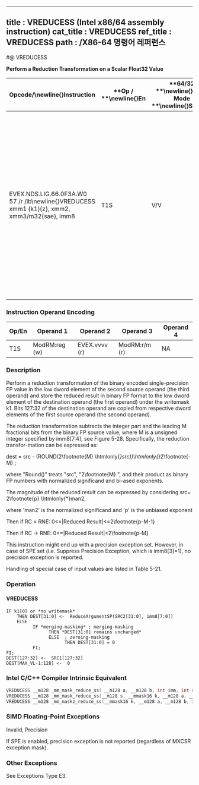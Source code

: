 ----------------------------
title : VREDUCESS (Intel x86/64 assembly instruction)
cat_title : VREDUCESS
ref_title : VREDUCESS
path : /X86-64 명령어 레퍼런스
----------------------------
#@ VREDUCESS

**Perform a Reduction Transformation on a Scalar Float32 Value**

|**Opcode/**\newline{}**Instruction**|**Op / **\newline{}**En**|**64/32 **\newline{}**bit Mode **\newline{}**Support**|**CPUID **\newline{}**Feature **\newline{}**Flag**|**Description**|
|------------------------------------|-------------------------|------------------------------------------------------|--------------------------------------------------|---------------|
|EVEX.NDS.LIG.66.0F3A.W0 57 /r /ib\newline{}VREDUCESS xmm1 {k1}{z}, xmm2, xmm3/m32{sae}, imm8|T1S|V/V|AVX512DQ|Perform a reduction transformation on a scalar single-precision floating point value in xmm3/m32 by subtracting a number of fraction bits specified by the imm8 field. Also, upper single precision floating-point values (bits[127:32]) from xmm2 are copied to xmm1[127:32]. Stores the result in xmm1 register.|
### Instruction Operand Encoding


|Op/En|Operand 1|Operand 2|Operand 3|Operand 4|
|-----|---------|---------|---------|---------|
|T1S|ModRM:reg (w)|EVEX.vvvv (r)|ModRM:r/m (r)|NA|
### Description


Perform a reduction transformation of the binary encoded single-precision FP value in the low dword element of the second source operand (the third operand) and store the reduced result in binary FP format to the low dword element of the destination operand (the first operand) under the writemask k1. Bits 127:32 of the destination operand are copied from respective dword elements of the first source operand (the second operand). 

The reduction transformation subtracts the integer part and the leading M fractional bits from the binary FP source value, where M is a unsigned integer specified by imm8[7:4], see Figure 5-28. Specifically, the reduction transfor-mation can be expressed as:

dest = src - (ROUND(2\footnote{M} \htmlonly{*}src))\htmlonly{*}2\footnote{-M} ;

where "Round()" treats "src", "2\footnote{M} ", and their product as binary FP numbers with normalized significand and bi-ased exponents.

The magnitude of the reduced result can be expressed by considering src= 2\footnote{p} \htmlonly{*}man2,

where 'man2' is the normalized significand and 'p' is the unbiased exponent 

Then if RC = RNE: 0<=|Reduced Result|<=2\footnote{p-M-1}

Then if RC ->  RNE: 0<=|Reduced Result|<2\footnote{p-M}

This instruction might end up with a precision exception set. However, in case of SPE set (i.e. Suppress Precision Exception, which is imm8[3]=1), no precision exception is reported.

Handling of special case of input values are listed in Table 5-21.


### Operation
#### VREDUCESS 
```info-verb
IF k1[0] or *no writemask*
    THEN DEST[31:0] <-  ReduceArgumentSP(SRC2[31:0], imm8[7:0])
    ELSE 
          IF *merging-masking* ; merging-masking
                THEN *DEST[31:0] remains unchanged*
                ELSE  ; zeroing-masking
                      THEN DEST[31:0] = 0
          FI;
FI;
DEST[127:32] <-  SRC1[127:32]
DEST[MAX_VL-1:128] <-  0
```

### Intel C/C++ Compiler Intrinsic Equivalent

```cpp
VREDUCESS __m128 _mm_mask_reduce_ss( __m128 a, __m128 b, int imm, int sae)
VREDUCESS __m128 _mm_mask_reduce_ss(__m128 s, __mmask16 k, __m128 a, __m128 b, int imm, int sae)
VREDUCESS __m128 _mm_maskz_reduce_ss(__mmask16 k, __m128 a, __m128 b, int imm, int sae)
```
### SIMD Floating-Point Exceptions


Invalid, Precision

If SPE is enabled, precision exception is not reported (regardless of MXCSR exception mask).

### Other Exceptions


See Exceptions Type E3.

